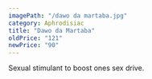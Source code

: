 ```yaml
---
imagePath: "/dawo da martaba.jpg"
category: Aphrodisiac
title: "Dawo da Martaba"
oldPrice: "121"
newPrice: "90"
---
```


Sexual stimulant to boost ones sex drive.
